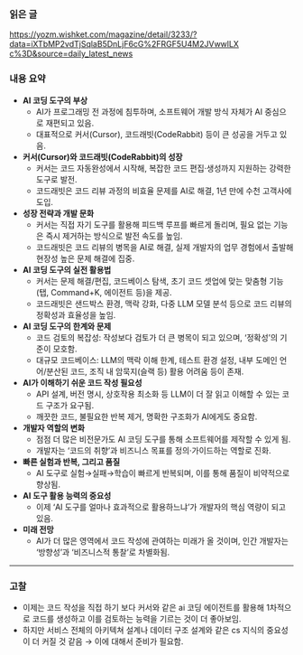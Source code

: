 ### 읽은 글

[https://yozm.wishket.com/magazine/detail/3233/?data=iXTbMP2vdTjSqlaB5DnLjF6cG%2FRGF5U4M2JVwwlLX c%3D&source=daily_latest_news](https://yozm.wishket.com/magazine/detail/3233/?data=iXTbMP2vdTjSqlaB5DnLjF6cG%2FRGF5U4M2JVwwlLX%20c%3D&source=daily_latest_news)

### 내용 요약

- **AI 코딩 도구의 부상**
  - AI가 프로그래밍 전 과정에 침투하며, 소프트웨어 개발 방식 자체가 AI 중심으로 재편되고 있음.
  - 대표적으로 커서(Cursor), 코드래빗(CodeRabbit) 등이 큰 성공을 거두고 있음.
- **커서(Cursor)와 코드래빗(CodeRabbit)의 성장**
  - 커서는 코드 자동완성에서 시작해, 복잡한 코드 편집·생성까지 지원하는 강력한 도구로 발전.
  - 코드래빗은 코드 리뷰 과정의 비효율 문제를 AI로 해결, 1년 만에 수천 고객사에 도입.
- **성장 전략과 개발 문화**
  - 커서는 직접 자기 도구를 활용해 피드백 루프를 빠르게 돌리며, 필요 없는 기능은 즉시 제거하는 방식으로 발전 속도를 높임.
  - 코드래빗은 코드 리뷰의 병목을 AI로 해결, 실제 개발자의 업무 경험에서 출발해 현장성 높은 문제 해결에 집중.
- **AI 코딩 도구의 실전 활용법**
  - 커서는 문제 해결/편집, 코드베이스 탐색, 초기 코드 셋업에 맞는 맞춤형 기능(탭, Command+K, 에이전트 등)을 제공.
  - 코드래빗은 샌드박스 환경, 맥락 강화, 다중 LLM 모델 분석 등으로 코드 리뷰의 정확성과 효율성을 높임.
- **AI 코딩 도구의 한계와 문제**
  - 코드 검토의 복잡성: 작성보다 검토가 더 큰 병목이 되고 있으며, ‘정확성’의 기준이 모호함.
  - 대규모 코드베이스: LLM의 맥락 이해 한계, 테스트 환경 설정, 내부 도메인 언어/분산된 코드, 조직 내 암묵지(슬랙 등) 활용 어려움 등이 존재.
- **AI가 이해하기 쉬운 코드 작성 필요성**
  - API 설계, 버전 명시, 상호작용 최소화 등 LLM이 더 잘 읽고 이해할 수 있는 코드 구조가 요구됨.
  - 깨끗한 코드, 불필요한 반복 제거, 명확한 구조화가 AI에게도 중요함.
- **개발자 역할의 변화**
  - 점점 더 많은 비전문가도 AI 코딩 도구를 통해 소프트웨어를 제작할 수 있게 됨.
  - 개발자는 ‘코드의 취향’과 비즈니스 목표를 정의·가이드하는 역할로 진화.
- **빠른 실험과 반복, 그리고 품질**
  - AI 도구로 실험→실패→학습이 빠르게 반복되며, 이를 통해 품질이 비약적으로 향상됨.
- **AI 도구 활용 능력의 중요성**
  - 이제 ‘AI 도구를 얼마나 효과적으로 활용하느냐’가 개발자의 핵심 역량이 되고 있음.
- **미래 전망**
  - AI가 더 많은 영역에서 코드 작성에 관여하는 미래가 올 것이며, 인간 개발자는 ‘방향성’과 ‘비즈니스적 통찰’로 차별화됨.

---

### 고찰

- 이제는 코드 작성을 직접 하기 보다 커서와 같은 ai 코딩 에이전트를 활용해 1차적으로 코드를 생성하고 이를 검토하는 능력을 기르는 것이 더 좋아보임.
- 하지만 서비스 전체의 아키텍쳐 설계나 데이터 구조 설계와 같은 cs 지식의 중요성이 더 커질 것 같음 → 이에 대해서 준비가 필요함.
